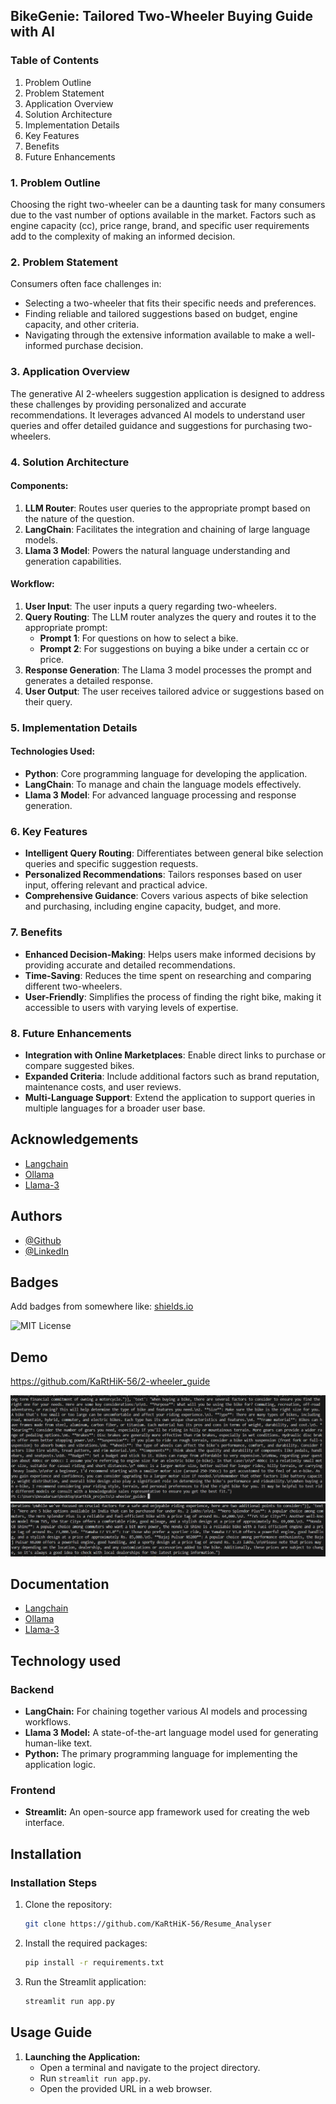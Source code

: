 ## BikeGenie: Tailored Two-Wheeler Buying Guide with AI

### Table of Contents
1. Problem Outline
2. Problem Statement
3. Application Overview
4. Solution Architecture
5. Implementation Details
6. Key Features
7. Benefits
8. Future Enhancements

### 1. Problem Outline

Choosing the right two-wheeler can be a daunting task for many consumers due to the vast number of options available in the market. Factors such as engine capacity (cc), price range, brand, and specific user requirements add to the complexity of making an informed decision. 

### 2. Problem Statement

Consumers often face challenges in:
- Selecting a two-wheeler that fits their specific needs and preferences.
- Finding reliable and tailored suggestions based on budget, engine capacity, and other criteria.
- Navigating through the extensive information available to make a well-informed purchase decision.

### 3. Application Overview

The generative AI 2-wheelers suggestion application is designed to address these challenges by providing personalized and accurate recommendations. It leverages advanced AI models to understand user queries and offer detailed guidance and suggestions for purchasing two-wheelers.

### 4. Solution Architecture

#### Components:
1. **LLM Router**: Routes user queries to the appropriate prompt based on the nature of the question.
2. **LangChain**: Facilitates the integration and chaining of large language models.
3. **Llama 3 Model**: Powers the natural language understanding and generation capabilities.

#### Workflow:
1. **User Input**: The user inputs a query regarding two-wheelers.
2. **Query Routing**: The LLM router analyzes the query and routes it to the appropriate prompt:
   - **Prompt 1**: For questions on how to select a bike.
   - **Prompt 2**: For suggestions on buying a bike under a certain cc or price.
3. **Response Generation**: The Llama 3 model processes the prompt and generates a detailed response.
4. **User Output**: The user receives tailored advice or suggestions based on their query.

### 5. Implementation Details

#### Technologies Used:
- **Python**: Core programming language for developing the application.
- **LangChain**: To manage and chain the language models effectively.
- **Llama 3 Model**: For advanced language processing and response generation.

### 6. Key Features

- **Intelligent Query Routing**: Differentiates between general bike selection queries and specific suggestion requests.
- **Personalized Recommendations**: Tailors responses based on user input, offering relevant and practical advice.
- **Comprehensive Guidance**: Covers various aspects of bike selection and purchasing, including engine capacity, budget, and more.

### 7. Benefits

- **Enhanced Decision-Making**: Helps users make informed decisions by providing accurate and detailed recommendations.
- **Time-Saving**: Reduces the time spent on researching and comparing different two-wheelers.
- **User-Friendly**: Simplifies the process of finding the right bike, making it accessible to users with varying levels of expertise.

### 8. Future Enhancements

- **Integration with Online Marketplaces**: Enable direct links to purchase or compare suggested bikes.
- **Expanded Criteria**: Include additional factors such as brand reputation, maintenance costs, and user reviews.
- **Multi-Language Support**: Extend the application to support queries in multiple languages for a broader user base.

## Acknowledgements

 - [Langchain](https://www.langchain.com/)
 - [Ollama](https://ollama.com/)
 - [Llama-3](https://ollama.com/library/llama3)


## Authors

- [@Github](https://www.github.com/KaRtHiK-56)
- [@LinkedIn](https://www.linkedin.com/in/l-karthik/)


## Badges

Add badges from somewhere like: [shields.io](https://shields.io/)

![MIT License](https://img.shields.io/badge/License-MIT-green.svg)


## Demo

https://github.com/KaRtHiK-56/2-wheeler_guide

<img src="https://github.com/KaRtHiK-56/2-wheeler_guide/blob/main/guide.png">

<img src="https://github.com/KaRtHiK-56/2-wheeler_guide/blob/main/suggestion.png">


## Documentation

 - [Langchain](https://www.langchain.com/)
 - [Ollama](https://ollama.com/)
 - [Llama-3](https://ollama.com/library/llama3)

## Technology used

### Backend
- **LangChain:** For chaining together various AI models and processing workflows.
- **Llama 3 Model:** A state-of-the-art language model used for generating human-like text.
- **Python:** The primary programming language for implementing the application logic.

### Frontend
- **Streamlit:** An open-source app framework used for creating the web interface.

## Installation


### Installation Steps
1. Clone the repository:
   ```bash
   git clone https://github.com/KaRtHiK-56/Resume_Analyser
   ```
2. Install the required packages:
   ```bash
   pip install -r requirements.txt
   ```
3. Run the Streamlit application:
   ```bash
   streamlit run app.py
   ```

## Usage Guide

1. **Launching the Application:**
   - Open a terminal and navigate to the project directory.
   - Run `streamlit run app.py`.
   - Open the provided URL in a web browser.
